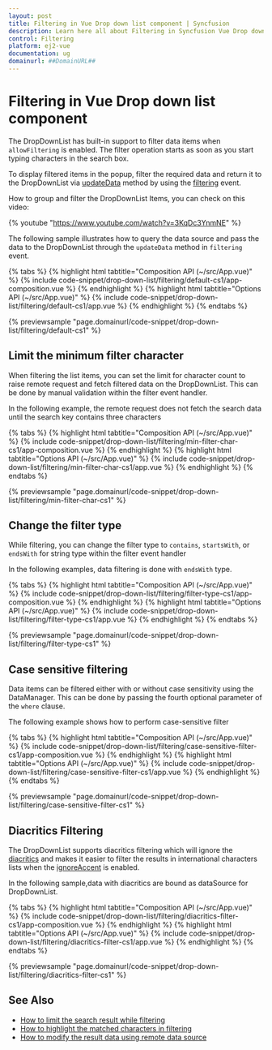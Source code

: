 ```yaml
---
layout: post
title: Filtering in Vue Drop down list component | Syncfusion
description: Learn here all about Filtering in Syncfusion Vue Drop down list component of Syncfusion Essential JS 2 and more.
control: Filtering 
platform: ej2-vue
documentation: ug
domainurl: ##DomainURL##
---
```


# Filtering in Vue Drop down list component

The DropDownList has built-in support to filter data items when `allowFiltering` is enabled. The filter operation starts as soon as you start typing characters in the search box.

To display filtered items in the popup, filter the required data and return it to the DropDownList via [updateData](https://ej2.syncfusion.com/vue/documentation/api/drop-down-list/filteringEventArgs/#updatedata) method by using the [filtering](https://ej2.syncfusion.com/vue/documentation/api/drop-down-list/#filtering) event.

How to group and filter the DropDownList Items, you can check on this video:

{% youtube "https://www.youtube.com/watch?v=3KqDc3YnmNE" %}

The following sample illustrates how to query the data source and pass the data to the DropDownList through the `updateData` method in `filtering` event.

{% tabs %}
{% highlight html tabtitle="Composition API (~/src/App.vue)" %}
{% include code-snippet/drop-down-list/filtering/default-cs1/app-composition.vue %}
{% endhighlight %}
{% highlight html tabtitle="Options API (~/src/App.vue)" %}
{% include code-snippet/drop-down-list/filtering/default-cs1/app.vue %}
{% endhighlight %}
{% endtabs %}
        
{% previewsample "page.domainurl/code-snippet/drop-down-list/filtering/default-cs1" %}

## Limit the minimum filter character

When filtering the list items, you can set the limit for character count to raise remote request and fetch filtered data on the DropDownList. This can be done by manual validation within the filter event handler.

In the following example, the remote request does not fetch the search data until the search key contains three characters

{% tabs %}
{% highlight html tabtitle="Composition API (~/src/App.vue)" %}
{% include code-snippet/drop-down-list/filtering/min-filter-char-cs1/app-composition.vue %}
{% endhighlight %}
{% highlight html tabtitle="Options API (~/src/App.vue)" %}
{% include code-snippet/drop-down-list/filtering/min-filter-char-cs1/app.vue %}
{% endhighlight %}
{% endtabs %}
        
{% previewsample "page.domainurl/code-snippet/drop-down-list/filtering/min-filter-char-cs1" %}

## Change the filter type

While filtering, you can change the filter type to `contains`, `startsWith`, or `endsWith` for string type within the filter event handler

In the following examples, data filtering is done with `endsWith` type.

{% tabs %}
{% highlight html tabtitle="Composition API (~/src/App.vue)" %}
{% include code-snippet/drop-down-list/filtering/filter-type-cs1/app-composition.vue %}
{% endhighlight %}
{% highlight html tabtitle="Options API (~/src/App.vue)" %}
{% include code-snippet/drop-down-list/filtering/filter-type-cs1/app.vue %}
{% endhighlight %}
{% endtabs %}
        
{% previewsample "page.domainurl/code-snippet/drop-down-list/filtering/filter-type-cs1" %}

## Case sensitive filtering

Data items can be filtered either with or without case sensitivity using the DataManager. This can be done by passing the fourth optional parameter of the `where` clause.

The following example shows how to perform case-sensitive filter

{% tabs %}
{% highlight html tabtitle="Composition API (~/src/App.vue)" %}
{% include code-snippet/drop-down-list/filtering/case-sensitive-filter-cs1/app-composition.vue %}
{% endhighlight %}
{% highlight html tabtitle="Options API (~/src/App.vue)" %}
{% include code-snippet/drop-down-list/filtering/case-sensitive-filter-cs1/app.vue %}
{% endhighlight %}
{% endtabs %}
        
{% previewsample "page.domainurl/code-snippet/drop-down-list/filtering/case-sensitive-filter-cs1" %}

## Diacritics Filtering

The DropDownList supports diacritics filtering which will ignore the [diacritics](https://en.wikipedia.org/wiki/Diacritic) and makes it easier to filter the results in international characters lists when the [ignoreAccent](https://ej2.syncfusion.com/vue/documentation/api/drop-down-list/#ignoreaccent) is enabled.

In the following sample,data with diacritics are bound as dataSource for DropDownList.

{% tabs %}
{% highlight html tabtitle="Composition API (~/src/App.vue)" %}
{% include code-snippet/drop-down-list/filtering/diacritics-filter-cs1/app-composition.vue %}
{% endhighlight %}
{% highlight html tabtitle="Options API (~/src/App.vue)" %}
{% include code-snippet/drop-down-list/filtering/diacritics-filter-cs1/app.vue %}
{% endhighlight %}
{% endtabs %}
        
{% previewsample "page.domainurl/code-snippet/drop-down-list/filtering/diacritics-filter-cs1" %}

## See Also

* [How to limit the search result while filtering](./how-to/search-on-filtering/)
* [How to highlight the matched characters in filtering](./how-to/highlight-filtering/)
* [How to modify the result data using remote data source](./how-to/modify-data/)